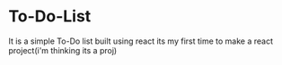 # To-Do-List
It is a simple To-Do list built using react its my first time to make a react project(i'm thinking its a proj)
